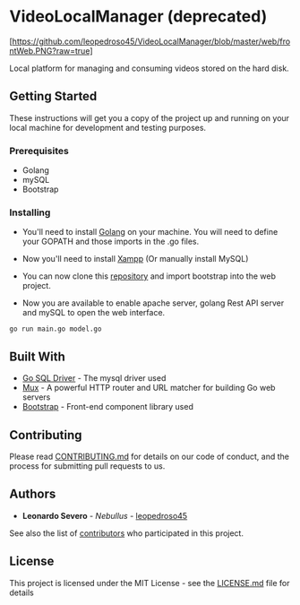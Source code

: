# VideoLocalManager (deprecated)

[https://github.com/leopedroso45/VideoLocalManager/blob/master/web/frontWeb.PNG?raw=true]

Local platform for managing and consuming videos stored on the hard disk.

## Getting Started

These instructions will get you a copy of the project up and running on your local machine for development and testing purposes.

### Prerequisites

- Golang
- mySQL
- Bootstrap

### Installing

- You'll need to install [Golang](https://golang.org/dl/) on your machine.
  You will need to define your GOPATH and those imports in the .go files.
- Now you'll need to install [Xampp](https://www.apachefriends.org) (Or manually install MySQL)
- You can now clone this [repository](https://github.com/leopedroso45/VideoLocalManager) and import bootstrap into the web project.

- Now you are available to enable apache server, golang Rest API server and mySQL to open the web interface.

```
go run main.go model.go
```

## Built With

* [Go SQL Driver](https://github.com/go-sql-driver/mysql) - The mysql driver used
* [Mux](https://github.com/gorilla/mux) - A powerful HTTP router and URL matcher for building Go web servers
* [Bootstrap](https://getbootstrap.com/) - Front-end component library used

## Contributing

Please read [CONTRIBUTING.md](https://gist.github.com/PurpleBooth/b24679402957c63ec426) for details on our code of conduct, and the process for submitting pull requests to us.

## Authors

* **Leonardo Severo** - *Nebullus* - [leopedroso45](https://github.com/leopedroso45)

See also the list of [contributors](https://github.com/leopedroso45/VideoLocalManager/graphs/contributors) who participated in this project.

## License

This project is licensed under the MIT License - see the [LICENSE.md](LICENSE.md) file for details
